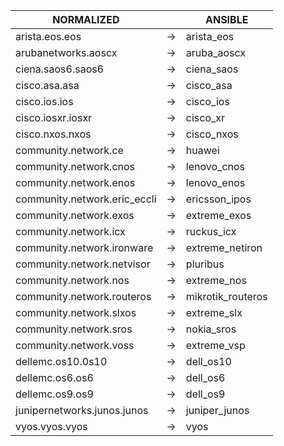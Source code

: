 | NORMALIZED | | ANSIBLE |
| ---------- | -- | ------ |
| arista.eos.eos | → | arista_eos |
| arubanetworks.aoscx | → | aruba_aoscx |
| ciena.saos6.saos6 | → | ciena_saos |
| cisco.asa.asa | → | cisco_asa |
| cisco.ios.ios | → | cisco_ios |
| cisco.iosxr.iosxr | → | cisco_xr |
| cisco.nxos.nxos | → | cisco_nxos |
| community.network.ce | → | huawei |
| community.network.cnos | → | lenovo_cnos |
| community.network.enos | → | lenovo_enos |
| community.network.eric_eccli | → | ericsson_ipos |
| community.network.exos | → | extreme_exos |
| community.network.icx | → | ruckus_icx |
| community.network.ironware | → | extreme_netiron |
| community.network.netvisor | → | pluribus |
| community.network.nos | → | extreme_nos |
| community.network.routeros | → | mikrotik_routeros |
| community.network.slxos | → | extreme_slx |
| community.network.sros | → | nokia_sros |
| community.network.voss | → | extreme_vsp |
| dellemc.os10.0s10 | → | dell_os10 |
| dellemc.os6.os6 | → | dell_os6 |
| dellemc.os9.os9 | → | dell_os9 |
| junipernetworks.junos.junos | → | juniper_junos |
| vyos.vyos.vyos | → | vyos |